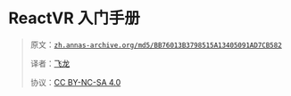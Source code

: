 # ReactVR 入门手册

> 原文：[`zh.annas-archive.org/md5/BB76013B3798515A13405091AD7CB582`](https://zh.annas-archive.org/md5/BB76013B3798515A13405091AD7CB582)
> 
> 译者：[飞龙](https://github.com/wizardforcel)
> 
> 协议：[CC BY-NC-SA 4.0](http://creativecommons.org/licenses/by-nc-sa/4.0/)